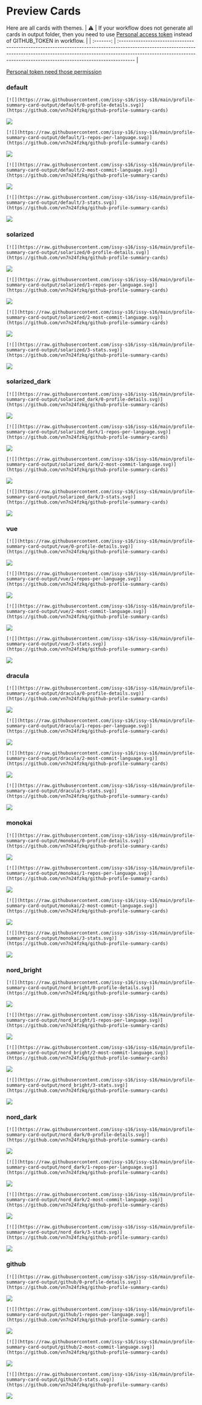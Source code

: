 
# Preview Cards

Here are all cards with themes.
| :warning: | If your workflow does not generate all cards in output folder, then you need to use [Personal access token](https://docs.github.com/en/actions/configuring-and-managing-workflows/creating-and-storing-encrypted-secrets) instead of GITHUB_TOKEN in workflow. |
| :-------: | :------------------------------------------------------------------------------------------------------------------------------------------------------------------------------------------------------------------------------------------------ |

[Personal token need those permission](https://github.com/vn7n24fzkq/github-profile-summary-cards/wiki/Personal-access-token-permissions)


### default


```
[![](https://raw.githubusercontent.com/issy-s16/issy-s16/main/profile-summary-card-output/default/0-profile-details.svg)](https://github.com/vn7n24fzkq/github-profile-summary-cards)
```
![](https://raw.githubusercontent.com/issy-s16/issy-s16/main/profile-summary-card-output/default/0-profile-details.svg)


```
[![](https://raw.githubusercontent.com/issy-s16/issy-s16/main/profile-summary-card-output/default/1-repos-per-language.svg)](https://github.com/vn7n24fzkq/github-profile-summary-cards)
```
![](https://raw.githubusercontent.com/issy-s16/issy-s16/main/profile-summary-card-output/default/1-repos-per-language.svg)


```
[![](https://raw.githubusercontent.com/issy-s16/issy-s16/main/profile-summary-card-output/default/2-most-commit-language.svg)](https://github.com/vn7n24fzkq/github-profile-summary-cards)
```
![](https://raw.githubusercontent.com/issy-s16/issy-s16/main/profile-summary-card-output/default/2-most-commit-language.svg)


```
[![](https://raw.githubusercontent.com/issy-s16/issy-s16/main/profile-summary-card-output/default/3-stats.svg)](https://github.com/vn7n24fzkq/github-profile-summary-cards)
```
![](https://raw.githubusercontent.com/issy-s16/issy-s16/main/profile-summary-card-output/default/3-stats.svg)


### solarized


```
[![](https://raw.githubusercontent.com/issy-s16/issy-s16/main/profile-summary-card-output/solarized/0-profile-details.svg)](https://github.com/vn7n24fzkq/github-profile-summary-cards)
```
![](https://raw.githubusercontent.com/issy-s16/issy-s16/main/profile-summary-card-output/solarized/0-profile-details.svg)


```
[![](https://raw.githubusercontent.com/issy-s16/issy-s16/main/profile-summary-card-output/solarized/1-repos-per-language.svg)](https://github.com/vn7n24fzkq/github-profile-summary-cards)
```
![](https://raw.githubusercontent.com/issy-s16/issy-s16/main/profile-summary-card-output/solarized/1-repos-per-language.svg)


```
[![](https://raw.githubusercontent.com/issy-s16/issy-s16/main/profile-summary-card-output/solarized/2-most-commit-language.svg)](https://github.com/vn7n24fzkq/github-profile-summary-cards)
```
![](https://raw.githubusercontent.com/issy-s16/issy-s16/main/profile-summary-card-output/solarized/2-most-commit-language.svg)


```
[![](https://raw.githubusercontent.com/issy-s16/issy-s16/main/profile-summary-card-output/solarized/3-stats.svg)](https://github.com/vn7n24fzkq/github-profile-summary-cards)
```
![](https://raw.githubusercontent.com/issy-s16/issy-s16/main/profile-summary-card-output/solarized/3-stats.svg)


### solarized_dark


```
[![](https://raw.githubusercontent.com/issy-s16/issy-s16/main/profile-summary-card-output/solarized_dark/0-profile-details.svg)](https://github.com/vn7n24fzkq/github-profile-summary-cards)
```
![](https://raw.githubusercontent.com/issy-s16/issy-s16/main/profile-summary-card-output/solarized_dark/0-profile-details.svg)


```
[![](https://raw.githubusercontent.com/issy-s16/issy-s16/main/profile-summary-card-output/solarized_dark/1-repos-per-language.svg)](https://github.com/vn7n24fzkq/github-profile-summary-cards)
```
![](https://raw.githubusercontent.com/issy-s16/issy-s16/main/profile-summary-card-output/solarized_dark/1-repos-per-language.svg)


```
[![](https://raw.githubusercontent.com/issy-s16/issy-s16/main/profile-summary-card-output/solarized_dark/2-most-commit-language.svg)](https://github.com/vn7n24fzkq/github-profile-summary-cards)
```
![](https://raw.githubusercontent.com/issy-s16/issy-s16/main/profile-summary-card-output/solarized_dark/2-most-commit-language.svg)


```
[![](https://raw.githubusercontent.com/issy-s16/issy-s16/main/profile-summary-card-output/solarized_dark/3-stats.svg)](https://github.com/vn7n24fzkq/github-profile-summary-cards)
```
![](https://raw.githubusercontent.com/issy-s16/issy-s16/main/profile-summary-card-output/solarized_dark/3-stats.svg)


### vue


```
[![](https://raw.githubusercontent.com/issy-s16/issy-s16/main/profile-summary-card-output/vue/0-profile-details.svg)](https://github.com/vn7n24fzkq/github-profile-summary-cards)
```
![](https://raw.githubusercontent.com/issy-s16/issy-s16/main/profile-summary-card-output/vue/0-profile-details.svg)


```
[![](https://raw.githubusercontent.com/issy-s16/issy-s16/main/profile-summary-card-output/vue/1-repos-per-language.svg)](https://github.com/vn7n24fzkq/github-profile-summary-cards)
```
![](https://raw.githubusercontent.com/issy-s16/issy-s16/main/profile-summary-card-output/vue/1-repos-per-language.svg)


```
[![](https://raw.githubusercontent.com/issy-s16/issy-s16/main/profile-summary-card-output/vue/2-most-commit-language.svg)](https://github.com/vn7n24fzkq/github-profile-summary-cards)
```
![](https://raw.githubusercontent.com/issy-s16/issy-s16/main/profile-summary-card-output/vue/2-most-commit-language.svg)


```
[![](https://raw.githubusercontent.com/issy-s16/issy-s16/main/profile-summary-card-output/vue/3-stats.svg)](https://github.com/vn7n24fzkq/github-profile-summary-cards)
```
![](https://raw.githubusercontent.com/issy-s16/issy-s16/main/profile-summary-card-output/vue/3-stats.svg)


### dracula


```
[![](https://raw.githubusercontent.com/issy-s16/issy-s16/main/profile-summary-card-output/dracula/0-profile-details.svg)](https://github.com/vn7n24fzkq/github-profile-summary-cards)
```
![](https://raw.githubusercontent.com/issy-s16/issy-s16/main/profile-summary-card-output/dracula/0-profile-details.svg)


```
[![](https://raw.githubusercontent.com/issy-s16/issy-s16/main/profile-summary-card-output/dracula/1-repos-per-language.svg)](https://github.com/vn7n24fzkq/github-profile-summary-cards)
```
![](https://raw.githubusercontent.com/issy-s16/issy-s16/main/profile-summary-card-output/dracula/1-repos-per-language.svg)


```
[![](https://raw.githubusercontent.com/issy-s16/issy-s16/main/profile-summary-card-output/dracula/2-most-commit-language.svg)](https://github.com/vn7n24fzkq/github-profile-summary-cards)
```
![](https://raw.githubusercontent.com/issy-s16/issy-s16/main/profile-summary-card-output/dracula/2-most-commit-language.svg)


```
[![](https://raw.githubusercontent.com/issy-s16/issy-s16/main/profile-summary-card-output/dracula/3-stats.svg)](https://github.com/vn7n24fzkq/github-profile-summary-cards)
```
![](https://raw.githubusercontent.com/issy-s16/issy-s16/main/profile-summary-card-output/dracula/3-stats.svg)


### monokai


```
[![](https://raw.githubusercontent.com/issy-s16/issy-s16/main/profile-summary-card-output/monokai/0-profile-details.svg)](https://github.com/vn7n24fzkq/github-profile-summary-cards)
```
![](https://raw.githubusercontent.com/issy-s16/issy-s16/main/profile-summary-card-output/monokai/0-profile-details.svg)


```
[![](https://raw.githubusercontent.com/issy-s16/issy-s16/main/profile-summary-card-output/monokai/1-repos-per-language.svg)](https://github.com/vn7n24fzkq/github-profile-summary-cards)
```
![](https://raw.githubusercontent.com/issy-s16/issy-s16/main/profile-summary-card-output/monokai/1-repos-per-language.svg)


```
[![](https://raw.githubusercontent.com/issy-s16/issy-s16/main/profile-summary-card-output/monokai/2-most-commit-language.svg)](https://github.com/vn7n24fzkq/github-profile-summary-cards)
```
![](https://raw.githubusercontent.com/issy-s16/issy-s16/main/profile-summary-card-output/monokai/2-most-commit-language.svg)


```
[![](https://raw.githubusercontent.com/issy-s16/issy-s16/main/profile-summary-card-output/monokai/3-stats.svg)](https://github.com/vn7n24fzkq/github-profile-summary-cards)
```
![](https://raw.githubusercontent.com/issy-s16/issy-s16/main/profile-summary-card-output/monokai/3-stats.svg)


### nord_bright


```
[![](https://raw.githubusercontent.com/issy-s16/issy-s16/main/profile-summary-card-output/nord_bright/0-profile-details.svg)](https://github.com/vn7n24fzkq/github-profile-summary-cards)
```
![](https://raw.githubusercontent.com/issy-s16/issy-s16/main/profile-summary-card-output/nord_bright/0-profile-details.svg)


```
[![](https://raw.githubusercontent.com/issy-s16/issy-s16/main/profile-summary-card-output/nord_bright/1-repos-per-language.svg)](https://github.com/vn7n24fzkq/github-profile-summary-cards)
```
![](https://raw.githubusercontent.com/issy-s16/issy-s16/main/profile-summary-card-output/nord_bright/1-repos-per-language.svg)


```
[![](https://raw.githubusercontent.com/issy-s16/issy-s16/main/profile-summary-card-output/nord_bright/2-most-commit-language.svg)](https://github.com/vn7n24fzkq/github-profile-summary-cards)
```
![](https://raw.githubusercontent.com/issy-s16/issy-s16/main/profile-summary-card-output/nord_bright/2-most-commit-language.svg)


```
[![](https://raw.githubusercontent.com/issy-s16/issy-s16/main/profile-summary-card-output/nord_bright/3-stats.svg)](https://github.com/vn7n24fzkq/github-profile-summary-cards)
```
![](https://raw.githubusercontent.com/issy-s16/issy-s16/main/profile-summary-card-output/nord_bright/3-stats.svg)


### nord_dark


```
[![](https://raw.githubusercontent.com/issy-s16/issy-s16/main/profile-summary-card-output/nord_dark/0-profile-details.svg)](https://github.com/vn7n24fzkq/github-profile-summary-cards)
```
![](https://raw.githubusercontent.com/issy-s16/issy-s16/main/profile-summary-card-output/nord_dark/0-profile-details.svg)


```
[![](https://raw.githubusercontent.com/issy-s16/issy-s16/main/profile-summary-card-output/nord_dark/1-repos-per-language.svg)](https://github.com/vn7n24fzkq/github-profile-summary-cards)
```
![](https://raw.githubusercontent.com/issy-s16/issy-s16/main/profile-summary-card-output/nord_dark/1-repos-per-language.svg)


```
[![](https://raw.githubusercontent.com/issy-s16/issy-s16/main/profile-summary-card-output/nord_dark/2-most-commit-language.svg)](https://github.com/vn7n24fzkq/github-profile-summary-cards)
```
![](https://raw.githubusercontent.com/issy-s16/issy-s16/main/profile-summary-card-output/nord_dark/2-most-commit-language.svg)


```
[![](https://raw.githubusercontent.com/issy-s16/issy-s16/main/profile-summary-card-output/nord_dark/3-stats.svg)](https://github.com/vn7n24fzkq/github-profile-summary-cards)
```
![](https://raw.githubusercontent.com/issy-s16/issy-s16/main/profile-summary-card-output/nord_dark/3-stats.svg)


### github


```
[![](https://raw.githubusercontent.com/issy-s16/issy-s16/main/profile-summary-card-output/github/0-profile-details.svg)](https://github.com/vn7n24fzkq/github-profile-summary-cards)
```
![](https://raw.githubusercontent.com/issy-s16/issy-s16/main/profile-summary-card-output/github/0-profile-details.svg)


```
[![](https://raw.githubusercontent.com/issy-s16/issy-s16/main/profile-summary-card-output/github/1-repos-per-language.svg)](https://github.com/vn7n24fzkq/github-profile-summary-cards)
```
![](https://raw.githubusercontent.com/issy-s16/issy-s16/main/profile-summary-card-output/github/1-repos-per-language.svg)


```
[![](https://raw.githubusercontent.com/issy-s16/issy-s16/main/profile-summary-card-output/github/2-most-commit-language.svg)](https://github.com/vn7n24fzkq/github-profile-summary-cards)
```
![](https://raw.githubusercontent.com/issy-s16/issy-s16/main/profile-summary-card-output/github/2-most-commit-language.svg)


```
[![](https://raw.githubusercontent.com/issy-s16/issy-s16/main/profile-summary-card-output/github/3-stats.svg)](https://github.com/vn7n24fzkq/github-profile-summary-cards)
```
![](https://raw.githubusercontent.com/issy-s16/issy-s16/main/profile-summary-card-output/github/3-stats.svg)


